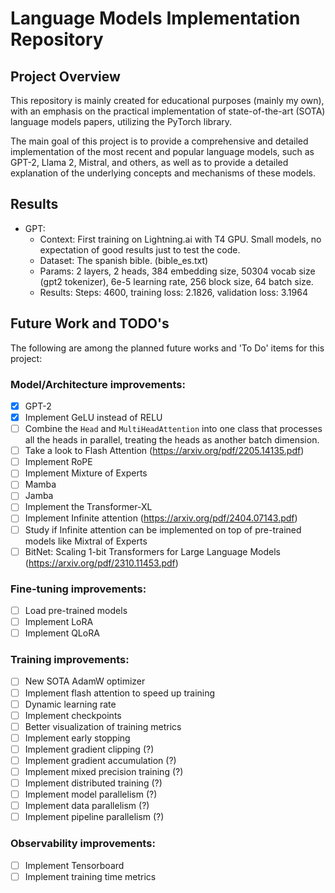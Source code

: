 # Language Models Implementation Repository

## Project Overview

This repository is mainly created for educational purposes (mainly my own), with an emphasis on the practical implementation of state-of-the-art (SOTA) language models papers, utilizing the PyTorch library.

The main goal of this project is to provide a comprehensive and detailed implementation of the most recent and popular language models, such as GPT-2, Llama 2, Mistral, and others, as well as to provide a detailed explanation of the underlying concepts and mechanisms of these models.

## Results
- GPT:
  - Context: First training on Lightning.ai with T4 GPU. Small models, no expectation of good results just to test the code.
  - Dataset: The spanish bible. (bible_es.txt)
  - Params: 2 layers, 2 heads, 384 embedding size, 50304 vocab size (gpt2 tokenizer), 6e-5 learning rate, 256 block size, 64 batch size.
  - Results: Steps: 4600, training loss: 2.1826, validation loss: 3.1964
  
## Future Work and TODO's

The following are among the planned future works and 'To Do' items for this project:

### Model/Architecture improvements:

- [x] GPT-2
- [x] Implement GeLU instead of RELU
- [ ] Combine the `Head` and `MultiHeadAttention` into one class that processes all the heads in parallel, treating the heads as another batch dimension.
- [ ] Take a look to Flash Attention (https://arxiv.org/pdf/2205.14135.pdf)
- [ ] Implement RoPE
- [ ] Implement Mixture of Experts
- [ ] Mamba
- [ ] Jamba
- [ ] Implement the Transformer-XL
- [ ] Implement Infinite attention (https://arxiv.org/pdf/2404.07143.pdf)
- [ ] Study if Infinite attention can be implemented on top of pre-trained models like Mixtral of Experts
- [ ] BitNet: Scaling 1-bit Transformers for Large Language Models (https://arxiv.org/pdf/2310.11453.pdf)

### Fine-tuning improvements:

- [ ] Load pre-trained models
- [ ] Implement LoRA
- [ ] Implement QLoRA

### Training improvements:

- [ ] New SOTA AdamW optimizer
- [ ] Implement flash attention to speed up training
- [ ] Dynamic learning rate
- [ ] Implement checkpoints
- [ ] Better visualization of training metrics
- [ ] Implement early stopping
- [ ] Implement gradient clipping (?)
- [ ] Implement gradient accumulation (?)
- [ ] Implement mixed precision training (?)
- [ ] Implement distributed training (?)
- [ ] Implement model parallelism (?)
- [ ] Implement data parallelism (?)
- [ ] Implement pipeline parallelism (?)

### Observability improvements:

- [ ] Implement Tensorboard
- [ ] Implement training time metrics